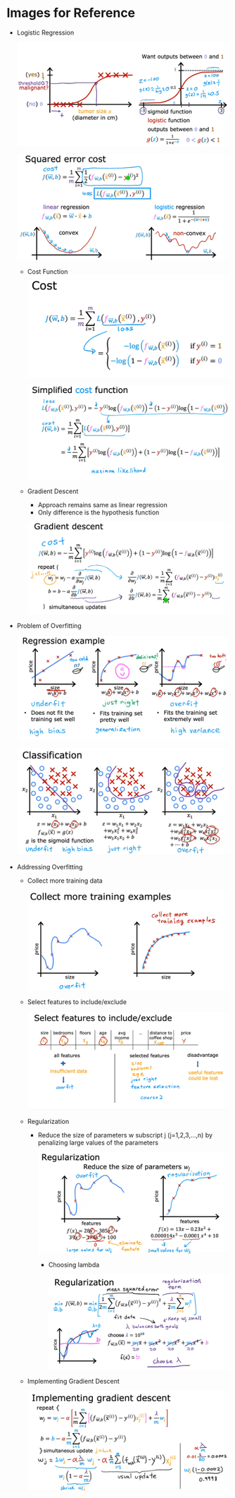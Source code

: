 # Images for Reference

- Logistic Regression

    ![alt text](image.png)

    ![alt text](image-1.png)

    - Cost Function
        ![alt text](image-2.png)

        ![alt text](image-3.png)

    - Gradient Descent
        
        - Approach remains same as linear regression
        - Only difference is the hypothesis function

        ![alt text](image-4.png)

- Problem of Overfitting

    ![alt text](image-5.png)

    ![alt text](image-6.png)

- Addressing Overfitting

    -  Collect more training data

        ![alt text](image-7.png)

    - Select features to include/exclude

        ![alt text](image-8.png)

    - Regularization

        - Reduce the size of parameters w subscript j (j=1,2,3,...,n) by penalizing large values of the parameters

            ![alt text](image-9.png)

            - Choosing lambda

                ![alt text](image-10.png)

    - Implementing Gradient Descent

        ![alt text](image-11.png)
